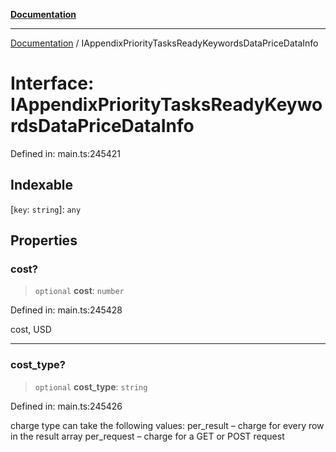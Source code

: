 [**Documentation**](../README.md)

***

[Documentation](../README.md) / IAppendixPriorityTasksReadyKeywordsDataPriceDataInfo

# Interface: IAppendixPriorityTasksReadyKeywordsDataPriceDataInfo

Defined in: main.ts:245421

## Indexable

\[`key`: `string`\]: `any`

## Properties

### cost?

> `optional` **cost**: `number`

Defined in: main.ts:245428

cost, USD

***

### cost\_type?

> `optional` **cost\_type**: `string`

Defined in: main.ts:245426

charge type
can take the following values:
per_result – charge for every row in the result array
per_request – charge for a GET or POST request
